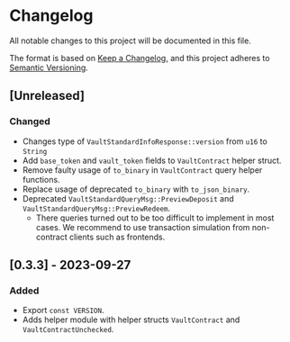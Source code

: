 # Changelog

All notable changes to this project will be documented in this file.

The format is based on [Keep a Changelog](https://keepachangelog.com/en/1.0.0/),
and this project adheres to [Semantic Versioning](https://semver.org/spec/v2.0.0.html).

## [Unreleased]

### Changed

- Changes type of `VaultStandardInfoResponse::version` from `u16` to `String`
- Add `base_token` and `vault_token` fields to `VaultContract` helper struct.
- Remove faulty usage of `to_binary` in `VaultContract` query helper functions.
- Replace usage of deprecated `to_binary` with `to_json_binary`.
- Deprecated `VaultStandardQueryMsg::PreviewDeposit` and `VaultStandardQueryMsg::PreviewRedeem`.
    - There queries turned out to be too difficult to implement in most cases. We recommend to use transaction simulation from non-contract clients such as frontends.

## [0.3.3] - 2023-09-27

### Added

- Export `const VERSION`.
- Adds helper module with helper structs `VaultContract` and `VaultContractUnchecked`.
